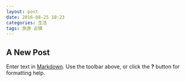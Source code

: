 ```yaml
---
layout: post
date: 2016-08-25 10:23 
categories: 生活 
tags: 旅游 古镇
---
```

## A New Post

Enter text in [Markdown](http://daringfireball.net/projects/markdown/). Use the toolbar above, or click the **?** button for formatting help.
